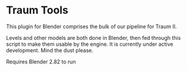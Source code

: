 # Traum Tools

This plugin for Blender comprises the bulk of our pipeline for Traum II.


Levels and other models are both done in Blender, then fed through this script 
to make them usable by the engine. It is currently under active development.
Mind the dust please.


Requires Blender 2.82 to run

